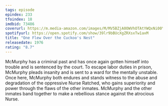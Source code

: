 ```yaml
---
tags: episode
epindex: 233
tfoindex: 18
imdbid: 73486
coverurl: https://m.media-amazon.com/images/M/MV5BZjA0OWVhOTAtYWQxNi00YzNhLWI4ZjYtNjFjZTEyYjJlNDVlL2ltYWdlL2ltYWdlXkEyXkFqcGdeQXVyMTQxNzMzNDI@._V1_SX202_CR0,0,202,300_.jpg
spotifyurl: https://open.spotify.com/show/39lr9bBUcXgZRXsxTw1axM
title: "One Flew Over the Cuckoo's Nest"
releasedate: 1976
rating: "8.7"
---
```


McMurphy has a criminal past and has once again gotten himself into trouble and is sentenced by the court. To escape labor duties in prison, McMurphy pleads insanity and is sent to a ward for the mentally unstable. Once here, McMurphy both endures and stands witness to the abuse and degradation of the oppressive Nurse Ratched, who gains superiority and power through the flaws of the other inmates. McMurphy and the other inmates band together to make a rebellious stance against the atrocious Nurse.